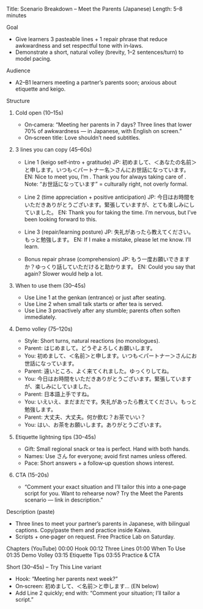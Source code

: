 Title: Scenario Breakdown – Meet the Parents (Japanese)
Length: 5–8 minutes

Goal
- Give learners 3 pasteable lines + 1 repair phrase that reduce awkwardness and set respectful tone with in‑laws.
- Demonstrate a short, natural volley (brevity, 1–2 sentences/turn) to model pacing.

Audience
- A2–B1 learners meeting a partner’s parents soon; anxious about etiquette and keigo.

Structure
1) Cold open (10–15s)
   - On‑camera: “Meeting her parents in 7 days? Three lines that lower 70% of awkwardness — in Japanese, with English on screen.”
   - On‑screen title: Love shouldn’t need subtitles.

2) 3 lines you can copy (45–60s)
   - Line 1 (keigo self‑intro + gratitude)
     JP: 初めまして、＜あなたの名前＞と申します。いつも＜パートナー名＞さんにお世話になっています。
     EN: Nice to meet you, I’m <name>. Thank you for always taking care of <partner>.
     Note: “お世話になっています” = culturally right, not overly formal.

   - Line 2 (time appreciation + positive anticipation)
     JP: 今日はお時間をいただきありがとうございます。緊張していますが、とても楽しみにしていました。
     EN: Thank you for taking the time. I’m nervous, but I’ve been looking forward to this.

   - Line 3 (repair/learning posture)
     JP: 失礼があったら教えてください。もっと勉強します。
     EN: If I make a mistake, please let me know. I’ll learn.

   - Bonus repair phrase (comprehension)
     JP: もう一度お願いできますか？ゆっくり話していただけると助かります。
     EN: Could you say that again? Slower would help a lot.

3) When to use them (30–45s)
   - Use Line 1 at the genkan (entrance) or just after seating.
   - Use Line 2 when small talk starts or after tea is served.
   - Use Line 3 proactively after any stumble; parents often soften immediately.

4) Demo volley (75–120s)
   - Style: Short turns, natural reactions (no monologues).
   - Parent: はじめまして。どうぞよろしくお願いします。
   - You: 初めまして、＜名前＞と申します。いつも＜パートナー＞さんにお世話になっています。
   - Parent: 遠いところ、よく来てくれました。ゆっくりしてね。
   - You: 今日はお時間をいただきありがとうございます。緊張していますが、楽しみにしていました。
   - Parent: 日本語上手ですね。
   - You: いえいえ、まだまだです。失礼があったら教えてください。もっと勉強します。
   - Parent: 大丈夫、大丈夫。何か飲む？お茶でいい？
   - You: はい、お茶をお願いします。ありがとうございます。

5) Etiquette lightning tips (30–45s)
   - Gift: Small regional snack or tea is perfect. Hand with both hands.
   - Names: Use さん for everyone; avoid first names unless offered.
   - Pace: Short answers + a follow‑up question shows interest.

6) CTA (15–20s)
   - “Comment your exact situation and I’ll tailor this into a one‑page script for you. Want to rehearse now? Try the Meet the Parents scenario — link in description.”

Description (paste)
- Three lines to meet your partner’s parents in Japanese, with bilingual captions. Copy/paste them and practice inside Kaiwa.
- Scripts + one‑pager on request. Free Practice Lab on Saturday.

Chapters (YouTube)
00:00 Hook
00:12 Three Lines
01:00 When To Use
01:35 Demo Volley
03:15 Etiquette Tips
03:55 Practice & CTA

Short (30–45s) – Try This Line variant
- Hook: “Meeting her parents next week?”
- On‑screen: 初めまして、＜名前＞と申します… (EN below)
- Add Line 2 quickly; end with: “Comment your situation; I’ll tailor a script.”

